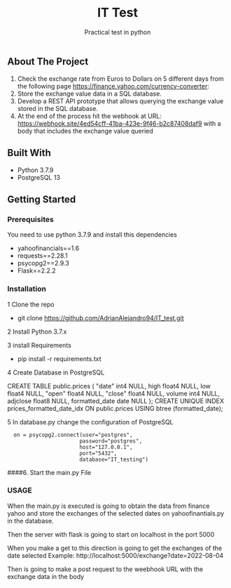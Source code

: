<br/>
<p align="center">
  <h1 align="center">IT Test</h1>

  <p align="center">
    Practical test in python
    <br/>
    <br/>
  </p>
</p>



## About The Project

1. Check the exchange rate from Euros to Dollars on 5 different days from the following page https://finance.yahoo.com/currency-converter:
2. Store the exchange value data in a SQL database.
3. Develop a REST API prototype that allows querying the exchange value stored in the SQL database.
4. At the end of the process hit the webhook at URL: https://webhook.site/4ed54cff-41ba-423e-9f46-b2c87408daf9 with a body that includes the exchange value queried


## Built With

* Python 3.7.9
* PostgreSQL 13



## Getting Started


### Prerequisites

You need to use python 3.7.9 and install this dependencies

* yahoofinancials==1.6
* requests==2.28.1
* psycopg2==2.9.3
* Flask==2.2.2


### Installation

1 Clone the repo
* git clone https://github.com/AdrianAlejandro94/IT_test.git

2 Install Python 3.7.x

3 install Requirements
* pip install -r requirements.txt

4 Create Database in PostgreSQL

CREATE TABLE public.prices (
	"date" int4 NULL,
	high float4 NULL,
	low float4 NULL,
	"open" float4 NULL,
	"close" float4 NULL,
	volume int4 NULL,
	adjclose float8 NULL,
	formatted_date date NULL
);
CREATE UNIQUE INDEX prices_formatted_date_idx ON public.prices USING btree (formatted_date);


5 In database.py change the configuration of PostgreSQL 

      on = psycopg2.connect(user="postgres",
                           password="postgres",
                           host="127.0.0.1",
                           port="5432",
                           database="IT_testing")


####6. Start the main.py File


### USAGE

When the main.py is executed is going to obtain the data from finance yahoo
and store the exchanges of the selected dates on yahoofinantials.py in the database.

Then the server with flask is going to start on localhost in the port 5000

When you make a get to this direction is going to get the exchanges of the date selected
Example: http://localhost:5000/exchange?date=2022-08-04

Then is going to make a post request to the weebhook URL with the exchange data in the body